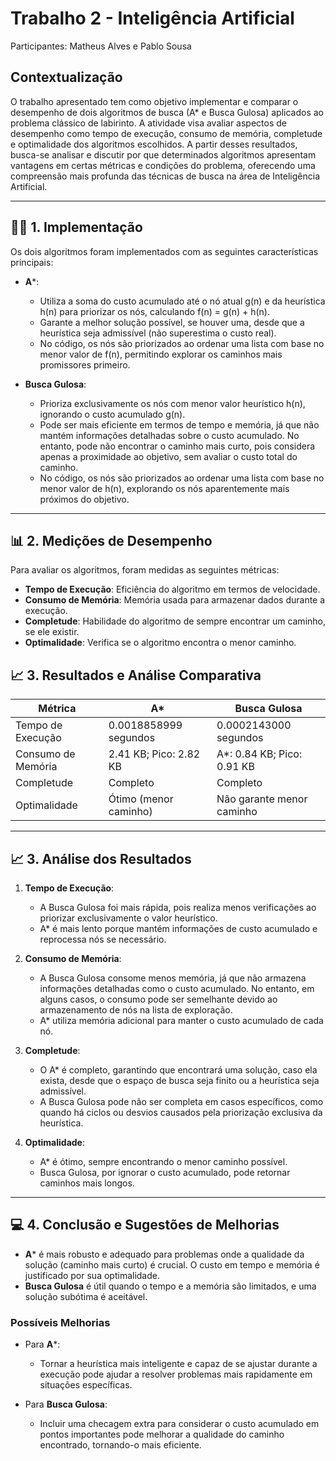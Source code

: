 # Trabalho 2 - Inteligência Artificial

Participantes: Matheus Alves e Pablo Sousa

## Contextualização
O trabalho apresentado tem como objetivo implementar e comparar o desempenho de dois algoritmos de busca (A* e Busca Gulosa) aplicados ao problema clássico de labirinto. A atividade visa avaliar aspectos de desempenho como tempo de execução, consumo de memória, completude e optimalidade dos algoritmos escolhidos. A partir desses resultados, busca-se analisar e discutir por que determinados algoritmos apresentam vantagens em certas métricas e condições do problema, oferecendo uma compreensão mais profunda das técnicas de busca na área de Inteligência Artificial.

---

## 🧑‍💻 1. Implementação
Os dois algoritmos foram implementados com as seguintes características principais:

- **A***:
  - Utiliza a soma do custo acumulado até o nó atual g(n) e da heurística h(n) para priorizar os nós, calculando f(n) = g(n) + h(n).
  - Garante a melhor solução possível, se houver uma, desde que a heurística seja admissível (não superestima o custo real).
  - No código, os nós são priorizados ao ordenar uma lista com base no menor valor de f(n), permitindo explorar os caminhos mais promissores primeiro.

  
- **Busca Gulosa**:
  - Prioriza exclusivamente os nós com menor valor heurístico h(n), ignorando o custo acumulado g(n).
  - Pode ser mais eficiente em termos de tempo e memória, já que não mantém informações detalhadas sobre o custo acumulado. No entanto, pode não encontrar o caminho mais curto, pois considera apenas a proximidade ao objetivo, sem avaliar o custo total do caminho.
  - No código, os nós são priorizados ao ordenar uma lista com base no menor valor de h(n), explorando os nós aparentemente mais próximos do objetivo.


---

## 📊 2. Medições de Desempenho

Para avaliar os algoritmos, foram medidas as seguintes métricas:
- **Tempo de Execução**: Eficiência do algoritmo em termos de velocidade.
- **Consumo de Memória**: Memória usada para armazenar dados durante a execução.
- **Completude**: Habilidade do algoritmo de sempre encontrar um caminho, se ele existir.
- **Optimalidade**: Verifica se o algoritmo encontra o menor caminho.

## 📈 3. Resultados e Análise Comparativa

| Métrica             | A*                   | Busca Gulosa                      |
|---------------------|-----------------------|--------------------------|
| Tempo de Execução   | 0.0018858999 segundos | 0.0002143000 segundos    |
| Consumo de Memória  | 2.41 KB; Pico: 2.82 KB| A*: 0.84 KB; Pico: 0.91 KB   |
| Completude          | Completo              | Completo                 |
| Optimalidade        | Ótimo (menor caminho) | Não garante menor caminho|

---

## 📈 3. Análise dos Resultados

1. **Tempo de Execução**:
   - A Busca Gulosa foi mais rápida, pois realiza menos verificações ao priorizar exclusivamente o valor heurístico. 
   - A* é mais lento porque mantém informações de custo acumulado e reprocessa nós se necessário.

2. **Consumo de Memória**:
   - A Busca Gulosa consome menos memória, já que não armazena informações detalhadas como o custo acumulado. No entanto, em alguns casos, o consumo pode ser semelhante devido ao armazenamento de nós na lista de exploração.
   - A* utiliza memória adicional para manter o custo acumulado de cada nó.

3. **Completude**:
   - O A* é completo, garantindo que encontrará uma solução, caso ela exista, desde que o espaço de busca seja finito ou a heurística seja admissível.
   - A Busca Gulosa pode não ser completa em casos específicos, como quando há ciclos ou desvios causados pela priorização exclusiva da heurística.

4. **Optimalidade**:
   - A* é ótimo, sempre encontrando o menor caminho possível.
   - Busca Gulosa, por ignorar o custo acumulado, pode retornar caminhos mais longos.

---

## 💻 4. Conclusão e Sugestões de Melhorias

- **A*** é mais robusto e adequado para problemas onde a qualidade da solução (caminho mais curto) é crucial. O custo em tempo e memória é justificado por sua optimalidade.
- **Busca Gulosa** é útil quando o tempo e a memória são limitados, e uma solução subótima é aceitável.

### Possíveis Melhorias

- Para **A***:
  - Tornar a heurística mais inteligente e capaz de se ajustar durante a execução pode ajudar a resolver problemas mais rapidamente em situações específicas.
  
- Para **Busca Gulosa**:
  - Incluir uma checagem extra para considerar o custo acumulado em pontos importantes pode melhorar a qualidade do caminho encontrado, tornando-o mais eficiente.
